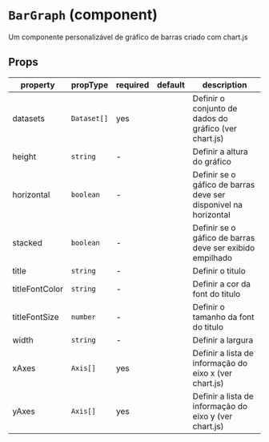 # `BarGraph` (component)

Um componente personalizável de gráfico de barras criado com chart.js

## Props

| property       | propType    | required | default | description                                                            |
| -------------- | ----------- | -------- | ------- | ---------------------------------------------------------------------- |
| datasets       | `Dataset[]` | yes      |         | Definir o conjunto de dados do gráfico (ver chart.js)  |
| height         | `string`    | -        |         | Definir a altura do gráfico                                                |
| horizontal     | `boolean`   | -        |         | Definir se o gáfico de barras deve ser disponivel na horizontal |
| stacked        | `boolean`   | -        |         | Definir se o gáfico de barras deve ser exibido empilhado |
| title          | `string`    | -        |         | Definir o titulo                                 |
| titleFontColor | `string`    | -        |         | Definir a cor da font do titulo                                 |
| titleFontSize  | `number`    | -        |         | Definir o tamanho da font do titulo                                 |
| width          | `string`    | -        |         | Definir a largura                                 |
| xAxes          | `Axis[]`    | yes      |         | Definir a lista de informação do eixo x (ver chart.js) |
| yAxes          | `Axis[]`    | yes      |         | Definir a lista de informação do eixo y (ver chart.js) |
